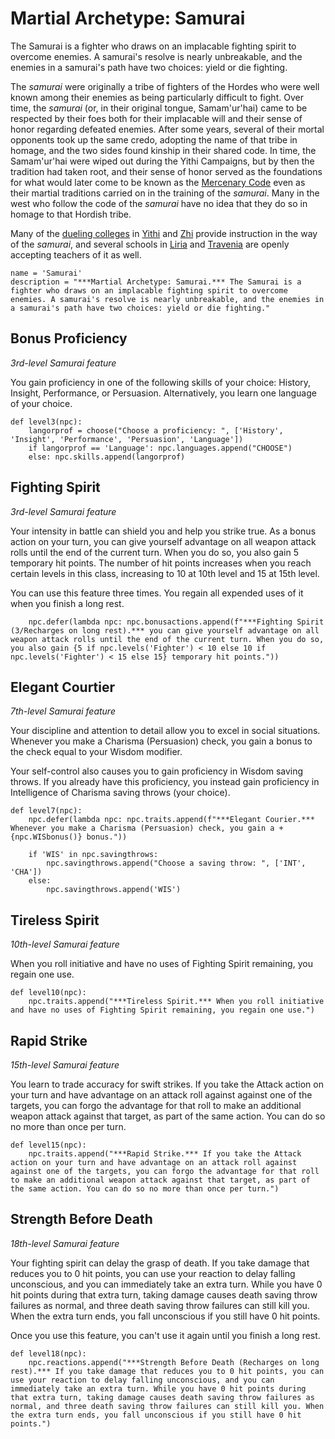 # Martial Archetype: Samurai
The Samurai is a fighter who draws on an implacable fighting spirit to overcome enemies. A samurai's resolve is nearly unbreakable, and the enemies in a samurai's path have two choices: yield or die fighting.

The *samurai* were originally a tribe of fighters of the Hordes who were well known among their enemies as being particularly difficult to fight. Over time, the *samurai* (or, in their original tongue, Samam'ur'hai) came to be respected by their foes both for their implacable will and their sense of honor regarding defeated enemies. After some years, several of their mortal opponents took up the same credo, adopting the name of that tribe in homage, and the two sides found kinship in their shared code. In time, the Samam'ur'hai were wiped out during the Yithi Campaigns, but by then the tradition had taken root, and their sense of honor served as the foundations for what would later come to be known as the [Mercenary Code](../../Organizations/MercCompanies/Code.md) even as their martial traditions carried on in the training of the *samurai*. Many in the west who follow the code of the *samurai* have no idea that they do so in homage to that Hordish tribe.

Many of the [dueling colleges](../../Organizations/DuelingCollege.md) in [Yithi](../../Nations/Yithi.md) and [Zhi](../../Nations/Zhi.md) provide instruction in the way of the *samurai*, and several schools in [Liria](../../Nations/Liria.md) and [Travenia](../../Nations/Travenia.md) are openly accepting teachers of it as well.

```
name = 'Samurai'
description = "***Martial Archetype: Samurai.*** The Samurai is a fighter who draws on an implacable fighting spirit to overcome enemies. A samurai's resolve is nearly unbreakable, and the enemies in a samurai's path have two choices: yield or die fighting."
```

## Bonus Proficiency
*3rd-level Samurai feature*

You gain proficiency in one of the following skills of your choice: History, Insight, Performance, or Persuasion. Alternatively, you learn one language of your choice.

```
def level3(npc):
    langorprof = choose("Choose a proficiency: ", ['History', 'Insight', 'Performance', 'Persuasion', 'Language'])
    if langorprof == 'Language': npc.languages.append("CHOOSE")
    else: npc.skills.append(langorprof)
```

## Fighting Spirit
*3rd-level Samurai feature*

Your intensity in battle can shield you and help you strike true. As a bonus action on your turn, you can give yourself advantage on all weapon attack rolls until the end of the current turn. When you do so, you also gain 5 temporary hit points. The number of hit points increases when you reach certain levels in this class, increasing to 10 at 10th level and 15 at 15th level.

You can use this feature three times. You regain all expended uses of it when you finish a long rest.

```
    npc.defer(lambda npc: npc.bonusactions.append(f"***Fighting Spirit (3/Recharges on long rest).*** you can give yourself advantage on all weapon attack rolls until the end of the current turn. When you do so, you also gain {5 if npc.levels('Fighter') < 10 else 10 if npc.levels('Fighter') < 15 else 15} temporary hit points."))
```

## Elegant Courtier
*7th-level Samurai feature*

Your discipline and attention to detail allow you to excel in social situations. Whenever you make a Charisma (Persuasion) check, you gain a bonus to the check equal to your Wisdom modifier.

Your self-control also causes you to gain proficiency in Wisdom saving throws. If you already have this proficiency, you instead gain proficiency in Intelligence of Charisma saving throws (your choice).

```
def level7(npc):
    npc.defer(lambda npc: npc.traits.append(f"***Elegant Courier.*** Whenever you make a Charisma (Persuasion) check, you gain a +{npc.WISbonus()} bonus."))

    if 'WIS' in npc.savingthrows:
        npc.savingthrows.append("Choose a saving throw: ", ['INT', 'CHA'])
    else:
        npc.savingthrows.append('WIS')
```

## Tireless Spirit
*10th-level Samurai feature*

When you roll initiative and have no uses of Fighting Spirit remaining, you regain one use.

```
def level10(npc):
    npc.traits.append("***Tireless Spirit.*** When you roll initiative and have no uses of Fighting Spirit remaining, you regain one use.")
```

## Rapid Strike
*15th-level Samurai feature*

You learn to trade accuracy for swift strikes. If you take the Attack action on your turn and have advantage on an attack roll against against one of the targets, you can forgo the advantage for that roll to make an additional weapon attack against that target, as part of the same action. You can do so no more than once per turn.

```
def level15(npc):
    npc.traits.append("***Rapid Strike.*** If you take the Attack action on your turn and have advantage on an attack roll against against one of the targets, you can forgo the advantage for that roll to make an additional weapon attack against that target, as part of the same action. You can do so no more than once per turn.")
```

## Strength Before Death
*18th-level Samurai feature*

Your fighting spirit can delay the grasp of death. If you take damage that reduces you to 0 hit points, you can use your reaction to delay falling unconscious, and you can immediately take an extra turn. While you have 0 hit points during that extra turn, taking damage causes death saving throw failures as normal, and three death saving throw failures can still kill you. When the extra turn ends, you fall unconscious if you still have 0 hit points.

Once you use this feature, you can't use it again until you finish a long rest.

```
def level18(npc):
    npc.reactions.append("***Strength Before Death (Recharges on long rest).*** If you take damage that reduces you to 0 hit points, you can use your reaction to delay falling unconscious, and you can immediately take an extra turn. While you have 0 hit points during that extra turn, taking damage causes death saving throw failures as normal, and three death saving throw failures can still kill you. When the extra turn ends, you fall unconscious if you still have 0 hit points.")
```

